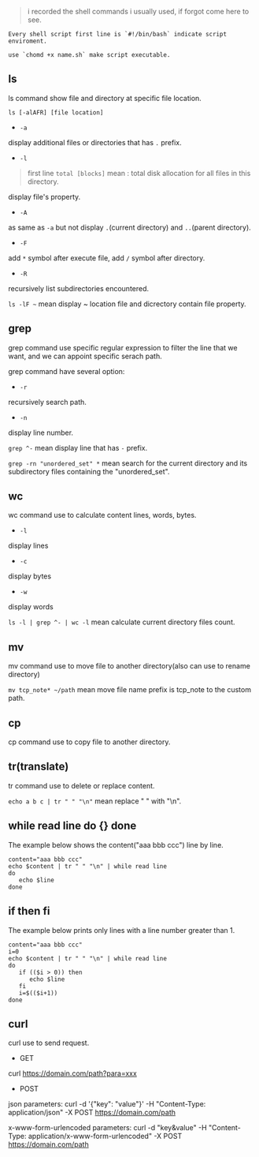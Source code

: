 > i recorded the shell commands i usually used, if forgot come here to see.

```
Every shell script first line is `#!/bin/bash` indicate script enviroment.

use `chomd +x name.sh` make script executable.
```

## ls

ls command show file and directory at specific file location.

`ls [-alAFR] [file location]`

- `-a`

display additional files or directories that has `.` prefix.

- `-l`

> first line `total [blocks]` mean : total disk allocation for all files in this directory.

display file's property.

- `-A`

as same as `-a` but not display `.`(current directory) and `..`(parent directory).

- `-F`

add `*` symbol after execute file, add `/` symbol after directory.

- `-R`

recursively list subdirectories encountered.

`ls -lF ~` mean display ~ location file and dicrectory contain file property.

## grep

grep command use specific regular expression to filter the line that we want, and we can appoint specific serach path.

grep command have several option:

- `-r`

recursively search path.

- `-n` 

display line number.

`grep ^-` mean display line that has `-` prefix.

`grep -rn "unordered_set" *` mean search for the current directory and its subdirectory files containing the "unordered_set".

## wc

wc command use to calculate content lines, words, bytes.

- `-l` 

display lines

- `-c`

display bytes

- `-w` 

display words

`ls -l | grep ^- | wc -l` mean calculate current directory files count.

## mv

mv command use to move file to another directory(also can use to rename directory)

`mv tcp_note* ~/path` mean move file name prefix is tcp_note to the custom path.

## cp

cp command use to copy file to another directory.

## tr(translate)

tr command use to delete or replace content.

`echo a b c | tr " " "\n"` mean replace " " with "\n".

## while read line do {} done

The example below shows the content("aaa bbb ccc") line by line.

```
content="aaa bbb ccc"
echo $content | tr " " "\n" | while read line
do
   echo $line
done
```
## if then fi

The example below prints only lines with a line number greater than 1.

```
content="aaa bbb ccc"
i=0
echo $content | tr " " "\n" | while read line
do
   if (($i > 0)) then
      echo $line
   fi
   i=$(($i+1))
done
```

## curl

curl use to send request.

- GET

curl https://domain.com/path?para=xxx

- POST

json parameters: curl -d '{"key": "value"}' -H "Content-Type: application/json" -X POST https://domain.com/path

x-www-form-urlencoded parameters: curl -d "key&value" -H "Content-Type: application/x-www-form-urlencoded" -X POST https://domain.com/path
